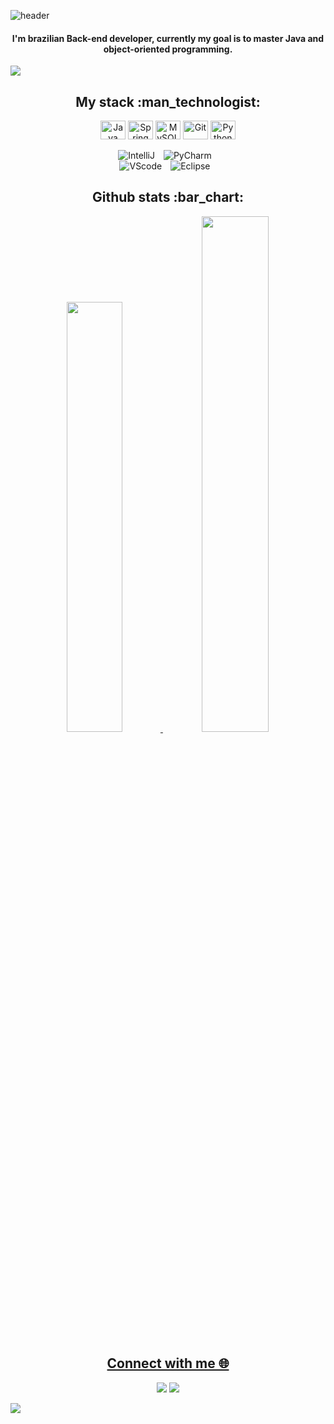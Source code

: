 ![header](https://capsule-render.vercel.app/api?type=rect&color=0:afbdce,50:6086f3,100:2a314e&height=60&text=Hey,%20I'm%20Renato%20Nunes!&animation=fadeIn&fontColor=ffffff&fontSize=25&fontAlign=50&fontAlignY=55)
<h4 align="center" > I'm brazilian Back-end developer, currently my goal is to master Java and object-oriented programming. </h4>

</p align="center">
<img src="https://lh3.googleusercontent.com/pw/AMWts8Dy6oocX3pORHV4kBUuSLfKBTqJSliJ8baSxtugsn9BSSAZ7vfWDZMsP8Nio4irOFhbsIMFiRCTZPynpFoKf9Tac9sxnvLZRcUcxSkrx3QMFABXzqutCkp6rW1CGJhm7nuEMixc1wKB4QbVV8hzWW8V=w1173-h259-no?authuser=0" />
 
<h2 align="center">My stack :man_technologist:</h2>

<div align="center">
  <div>
  <img align="center" alt="Java"  height="30" width="40" src="https://cdn.jsdelivr.net/gh/devicons/devicon/icons/java/java-original.svg">
  <img align="center" alt="Spring" height="30" width="40" src="https://cdn.jsdelivr.net/gh/devicons/devicon/icons/spring/spring-original.svg">
  <img align="center" alt="MySQL" height="30" width="40" src="https://cdn.jsdelivr.net/gh/devicons/devicon/icons/mysql/mysql-original.svg">
  <img align="center" alt="Git" height="30" width="40" src="https://cdn.jsdelivr.net/gh/devicons/devicon/icons/git/git-original.svg">
  <img align="center" alt="Python" height="30" width="40" src="https://cdn.jsdelivr.net/gh/devicons/devicon/icons/python/python-original.svg">
  <br />
  <br />
  <img alt="IntelliJ" style="padding-right:10px;" src="https://img.shields.io/badge/IntelliJ_IDEA-000000.svg?style=for-the-badge&logo=intellij-idea&logoColor=white"/>
  <img alt="PyCharm" style="padding-right:10px;" src="https://img.shields.io/badge/PyCharm-000000.svg?&style=for-the-badge&logo=PyCharm&logoColor=white"/>
   <br />
   <img alt="VScode" style="padding-right:10px;" src="https://img.shields.io/badge/Visual_Studio_Code-0078D4?style=for-the-badge&logo=visual%20studio%20code&logoColor=white"/> 
  <img alt="Eclipse" style="padding-right:10px;" src="https://img.shields.io/badge/Eclipse-2C2255?style=for-the-badge&logo=eclipse&logoColor=white"/> 
  <br />
  
</div>

<h2 align="center">Github stats :bar_chart:</h2>

<div align="center">
  <a href="https://github.com/renatodwork">
  <img width="42%" src="https://github-readme-stats.vercel.app/api?username=renatodwork&bg_color=1e2035&text_color=8ba9ef&icon_color=c6dffe&title_color=5d85f7&count_private=true&hide_border=true&show_icons=true"/>
  <img width="46%" src="https://github-readme-stats.vercel.app/api/top-langs/?username=renatodwork&bg_color=1e2035&text_color=8ba9ef&icon_color=c6dffe&title_color=5d85f7&layout=compact&theme=tokyonight&langs_count=7&hide_border=true"/>

<h2 align="center">Connect with me 🌐 </h2>

<div> 

  <a href="https://www.linkedin.com/in/renatodwork/" target="_blank"><img src="https://img.shields.io/badge/LinkedIn-0077B5?style=for-the-badge&logo=linkedin&logoColor=white" target="_blank"></a> 
<a href ="mailto:renatodwork@gmail.com"><img src="https://img.shields.io/badge/Gmail-D14836?style=for-the-badge&logo=gmail&logoColor=white" target="_blank"></a> 
  
</div>
   
<p align="left">
<img src="https://capsule-render.vercel.app/api?type=waving&color=0:afbdce,50:6086f3,100:2a314e&reversal=true&height=100&section=footer"/>
</p>
   
